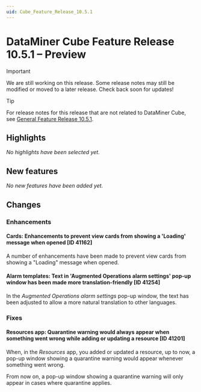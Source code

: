 ```yaml
---
uid: Cube_Feature_Release_10.5.1
---
```


# DataMiner Cube Feature Release 10.5.1 – Preview

> [!IMPORTANT]
> We are still working on this release. Some release notes may still be modified or moved to a later release. Check back soon for updates!

> [!TIP]
> For release notes for this release that are not related to DataMiner Cube, see [General Feature Release 10.5.1](xref:General_Feature_Release_10.5.1).

## Highlights

*No highlights have been selected yet.*

## New features

*No new features have been added yet.*

## Changes

### Enhancements

#### Cards: Enhancements to prevent view cards from showing a 'Loading' message when opened [ID 41162]

<!-- MR 10.3.0 [CU22] / 10.4.0 [CU10] - FR 10.5.1 -->

A number of enhancements have been made to prevent view cards from showing a "Loading" message when opened.

#### Alarm templates: Text in 'Augmented Operations alarm settings' pop-up window has been made more translation-friendly [ID 41254]

<!-- MR 10.4.0 [CU10] / 10.5.0 [CU0] - FR 10.5.1 -->

In the *Augmented Operations alarm settings* pop-up window, the text has been adjusted to allow a more natural translation to other languages.

### Fixes

#### Resources app: Quarantine warning would always appear when something went wrong while adding or updating a resource [ID 41201]

<!-- MR 10.3.0 [CU22] / 10.4.0 [CU10] - FR 10.5.1 -->

When, in the *Resources* app, you added or updated a resource, up to now, a pop-up window showing a quarantine warning would appear whenever something went wrong.

From now on, a pop-up window showing a quarantine warning will only appear in cases where quarantine applies.
